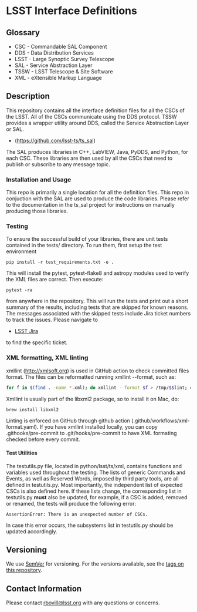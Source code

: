 # LSST Interface Definitions

## Glossary

- CSC  -   Commandable SAL Component
- DDS  -   Data Distribution Services
- LSST -   Large Synoptic Survey Telescope
- SAL  -   Service Abstraction Layer
- TSSW -   LSST Telescope & Site Software
- XML  -   eXtensible Markup Language

## Description

This repository contains all the interface definition files for all the CSCs of the LSST.  All of the CSCs communicate using the DDS protocol.  TSSW provides a wrapper utility around DDS, called the Service Abstraction Layer or SAL.

* (https://github.com/lsst-ts/ts_sal) 

The SAL produces libraries in C++, LabVIEW, Java, PyDDS, and Python, for each CSC.  These libraries are then used by all the CSCs that need to publish or subscribe to any message topic.

### Installation and Usage

This repo is primarily a single location for all the definition files.  This repo in conjuction with the SAL are used to produce the code libraries.  Please refer to the documentation in the ts_sal project for instructions on manually producing those libraries.

### Testing

To ensure the successful build of your libraries, there are unit tests contained in the tests/ directory.  To run them, first setup the test environment

```
pip install -r test_requirements.txt -e .
```

This will install the pytest, pytest-flake8 and astropy modules used to verify the XML files are correct.  Then execute:

```
pytest -ra
```

from anywhere in the repository.  This will run the tests and print out a short summary of the results, including tests that are skipped for known reasons.  The messages associated with the skipped tests include Jira ticket numbers to track the issues.  Please navigate to 

* [LSST Jira](https://jira.lsstcorp.org/secure/Dashboard.jspa)

to find the specific ticket.

### XML formatting, XML linting

xmllint (http://xmlsoft.org) is used in GitHub action to check committed files format. The files can be reformatted running xmllint --format, such as:

```bash
for f in $(find . -name *.xml); do xmllint --format $f > /tmp/$$lint; cp /tmp/$$lint $f; done && rm /tmp/$$lint
```

Xmllint is usually part of the libxml2 package, so to install it on Mac, do:

```bash
brew install libxml2
```

Linting is enforced on GitHub through github action (.github/workflows/xml-format.yaml). If you have xmllint installed locally, you can copy .githooks/pre-commit to .git/hooks/pre-commit to have XML formating checked before every commit.

#### Test Utilities

The testutils.py file, located in python/lsst/ts/xml, contains functions and variables used throughout the testing.  The lists of generic Commands and Events, as well as Reserved Words, imposed by third party tools, are all defined in testutils.py.  Most importantly, the independent list of expected CSCs is also defined here.  If these lists change, the corresponding list in testutils.py **must** also be updated, for example, if a CSC is added, removed or renamed, the tests will produce the following error:

```
AssertionError: There is an unexpected number of CSCs.
```

In case this error occurs, the subsystems list in testutils.py should be updated accordingly.

## Versioning

We use [SemVer](http://semver.org/) for versioning. For the versions available, see the [tags on this repository](https://github.com/lsst-ts/ts_xml/tags). 

## Contact Information

Please contact <rbovill@lsst.org> with any questions or concerns.
